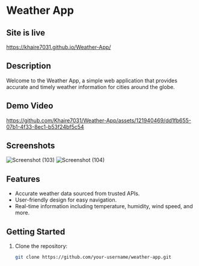 # Weather App
## Site is live 
 https://khaire7031.github.io/Weather-App/
## Description

Welcome to the Weather App, a simple web application that provides accurate and timely weather information for cities around the globe.


## Demo Video

https://github.com/Khaire7031/Weather-App/assets/121940469/dd1fb655-07b1-4f33-8ec1-b53f24bf5c54


## Screenshots

![Screenshot (103)](https://github.com/Khaire7031/Weather-App/assets/121940469/4b9f2b65-042e-41a0-bb4d-02982e97fe70)
![Screenshot (104)](https://github.com/Khaire7031/Weather-App/assets/121940469/93bc2950-6054-4717-8448-f98a3a921183)

## Features

- Accurate weather data sourced from trusted APIs.
- User-friendly design for easy navigation.
- Real-time information including temperature, humidity, wind speed, and more.

## Getting Started

1. Clone the repository:
   ```bash
   git clone https://github.com/your-username/weather-app.git
